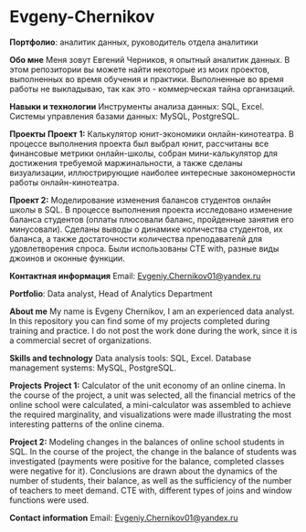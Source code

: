 # Evgeny-Chernikov
**Портфолио**: аналитик данных, руководитель отдела аналитики

**Обо мне**
Меня зовут Евгений Черников, я опытный аналитик данных. В этом репозитории вы можете найти некоторые из моих проектов, выполненных во время обучения и практики.
Выполненные во время работы не выкладываю, так как это - коммерческая тайна организаций.

**Навыки и технологии**
Инструменты анализа данных: SQL, Excel.
Системы управления базами данных: MySQL, PostgreSQL.

**Проекты**
**Проект 1:** Калькулятор юнит-экономики онлайн-кинотеатра.
В процессе выполнения проекта был выбрал юнит, рассчитаны все финансовые метрики онлайн-школы, собран мини-калькулятор для достижения требуемой маржинальности, а также сделаны визуализации, иллюстрирующие наиболее интересные закономерности работы онлайн-кинотеатра.

**Проект 2:** Моделирование изменения балансов студентов онлайн школы в SQL.
В процессе выполнения проекта исследовано изменение баланса студентов (оплаты плюсовали баланс, пройденные занятия его минусовали). Сделаны выводы о динамике количества студентов, их баланса, а также достаточности количества преподавателй для удовлетворения спроса. Были использованы CTE with, разные виды джоинов и оконные функции.

**Контактная информация**
Email: Evgeniy.Chernikov01@yandex.ru



**Portfolio**: Data analyst, Head of Analytics Department

**About me**
My name is Evgeny Chernikov, I am an experienced data analyst. In this repository you can find some of my projects completed during training and practice.
I do not post the work done during the work, since it is a commercial secret of organizations.

**Skills and technology**
Data analysis tools: SQL, Excel.
Database management systems: MySQL, PostgreSQL.

**Projects**
**Project 1:** Calculator of the unit economy of an online cinema.
In the course of the project, a unit was selected, all the financial metrics of the online school were calculated, a mini-calculator was assembled to achieve the required marginality, and visualizations were made illustrating the most interesting patterns of the online cinema.

**Project 2:** Modeling changes in the balances of online school students in SQL.
In the course of the project, the change in the balance of students was investigated (payments were positive for the balance, completed classes were negative for it). Conclusions are drawn about the dynamics of the number of students, their balance, as well as the sufficiency of the number of teachers to meet demand. CTE with, different types of joins and window functions were used.

**Contact information**
Email: Evgeniy.Chernikov01@yandex.ru
